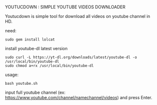 YOUTUCDOWN : SIMPLE YOUTUBE VIDEOS DOWNLOADER<br>

Youtucdown is simple tool for download all videos on youtube channel in HD.<br>

need:<br>
```
sudo gem install lolcat
```

install youtube-dl latest version
```
sudo curl -L https://yt-dl.org/downloads/latest/youtube-dl -o /usr/local/bin/youtube-dl
sudo chmod a+rx /usr/local/bin/youtube-dl
```

usage:<br>
```
bash youtube.sh
```
input full youtube channel (ex: https://www.youtube.com/channel/namechannel/videos) and press Enter.
